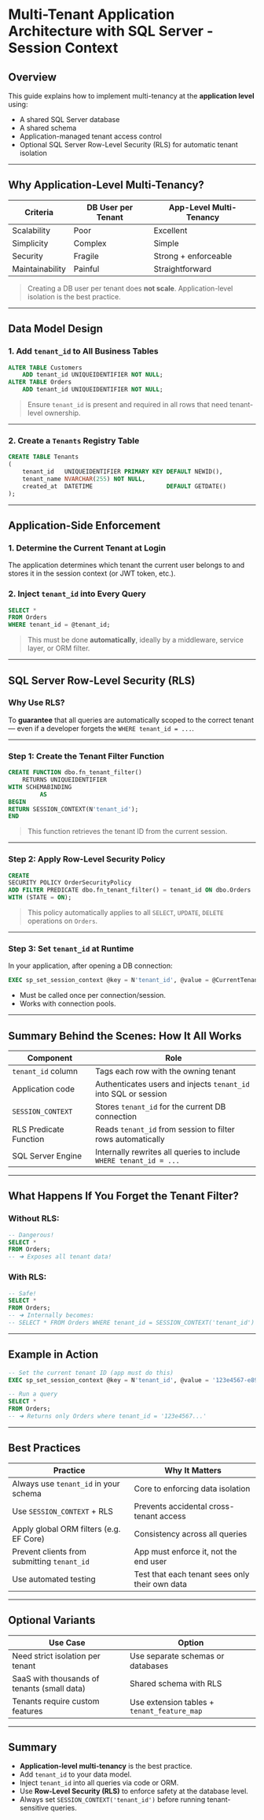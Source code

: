 # Multi-Tenant Application Architecture with SQL Server - Session Context

## Overview

This guide explains how to implement multi-tenancy at the **application level** using:

- A shared SQL Server database
- A shared schema
- Application-managed tenant access control
- Optional SQL Server Row-Level Security (RLS) for automatic tenant isolation

---

## Why Application-Level Multi-Tenancy?

| Criteria        | DB User per Tenant | App-Level Multi-Tenancy |
|-----------------|--------------------|-------------------------|
| Scalability     | Poor               | Excellent               |
| Simplicity      | Complex            | Simple                  |
| Security        | Fragile            | Strong + enforceable    |
| Maintainability | Painful            | Straightforward         |

> Creating a DB user per tenant does **not scale**. Application-level isolation is the best practice.

---

## Data Model Design

### 1. Add `tenant_id` to All Business Tables

```sql
ALTER TABLE Customers
    ADD tenant_id UNIQUEIDENTIFIER NOT NULL;
ALTER TABLE Orders
    ADD tenant_id UNIQUEIDENTIFIER NOT NULL;
```

> Ensure `tenant_id` is present and required in all rows that need tenant-level ownership.

---

### 2. Create a `Tenants` Registry Table

```sql
CREATE TABLE Tenants
(
    tenant_id   UNIQUEIDENTIFIER PRIMARY KEY DEFAULT NEWID(),
    tenant_name NVARCHAR(255) NOT NULL,
    created_at  DATETIME                     DEFAULT GETDATE()
);
```

---

## Application-Side Enforcement

### 1. Determine the Current Tenant at Login

The application determines which tenant the current user belongs to and stores it in the session context (or JWT token,
etc.).

### 2. Inject `tenant_id` into Every Query

```sql
SELECT *
FROM Orders
WHERE tenant_id = @tenant_id;
```

> This must be done **automatically**, ideally by a middleware, service layer, or ORM filter.

---

## SQL Server Row-Level Security (RLS)

### Why Use RLS?

To **guarantee** that all queries are automatically scoped to the correct tenant — even if a developer forgets the
`WHERE tenant_id = ...`.

---

### Step 1: Create the Tenant Filter Function

```sql
CREATE FUNCTION dbo.fn_tenant_filter()
    RETURNS UNIQUEIDENTIFIER
WITH SCHEMABINDING
         AS
BEGIN
RETURN SESSION_CONTEXT(N'tenant_id');
END
```

> This function retrieves the tenant ID from the current session.

---

### Step 2: Apply Row-Level Security Policy

```sql
CREATE
SECURITY POLICY OrderSecurityPolicy
ADD FILTER PREDICATE dbo.fn_tenant_filter() = tenant_id ON dbo.Orders
WITH (STATE = ON);
```

> This policy automatically applies to all `SELECT`, `UPDATE`, `DELETE` operations on `Orders`.

---

### Step 3: Set `tenant_id` at Runtime

In your application, after opening a DB connection:

```sql
EXEC sp_set_session_context @key = N'tenant_id', @value = @CurrentTenantId;
```

- Must be called once per connection/session.
- Works with connection pools.

---

## Summary Behind the Scenes: How It All Works

| Component              | Role                                                               |
|------------------------|--------------------------------------------------------------------|
| `tenant_id` column     | Tags each row with the owning tenant                               |
| Application code       | Authenticates users and injects `tenant_id` into SQL or session    |
| `SESSION_CONTEXT`      | Stores `tenant_id` for the current DB connection                   |
| RLS Predicate Function | Reads `tenant_id` from session to filter rows automatically        |
| SQL Server Engine      | Internally rewrites all queries to include `WHERE tenant_id = ...` |

---

## What Happens If You Forget the Tenant Filter?

### Without RLS:

```sql
-- Dangerous!
SELECT *
FROM Orders;
-- ➜ Exposes all tenant data!
```

### With RLS:

```sql
-- Safe!
SELECT *
FROM Orders;
-- ➜ Internally becomes:
-- SELECT * FROM Orders WHERE tenant_id = SESSION_CONTEXT('tenant_id')
```

---

## Example in Action

```sql
-- Set the current tenant ID (app must do this)
EXEC sp_set_session_context @key = N'tenant_id', @value = '123e4567-e89b-12d3-a456-426614174000';

-- Run a query
SELECT *
FROM Orders;
-- ➜ Returns only Orders where tenant_id = '123e4567...'
```

---

## Best Practices

| Practice                                    | Why It Matters                                 |
|---------------------------------------------|------------------------------------------------|
| Always use `tenant_id` in your schema       | Core to enforcing data isolation               |
| Use `SESSION_CONTEXT` + RLS                 | Prevents accidental cross-tenant access        |
| Apply global ORM filters (e.g. EF Core)     | Consistency across all queries                 |
| Prevent clients from submitting `tenant_id` | App must enforce it, not the end user          |
| Use automated testing                       | Test that each tenant sees only their own data |

---

## Optional Variants

| Use Case                                    | Option                                      |
|---------------------------------------------|---------------------------------------------|
| Need strict isolation per tenant            | Use separate schemas or databases           |
| SaaS with thousands of tenants (small data) | Shared schema with RLS                      |
| Tenants require custom features             | Use extension tables + `tenant_feature_map` |

---

## Summary

- **Application-level multi-tenancy** is the best practice.
- Add `tenant_id` to your data model.
- Inject `tenant_id` into all queries via code or ORM.
- Use **Row-Level Security (RLS)** to enforce safety at the database level.
- Always set `SESSION_CONTEXT('tenant_id')` before running tenant-sensitive queries.


